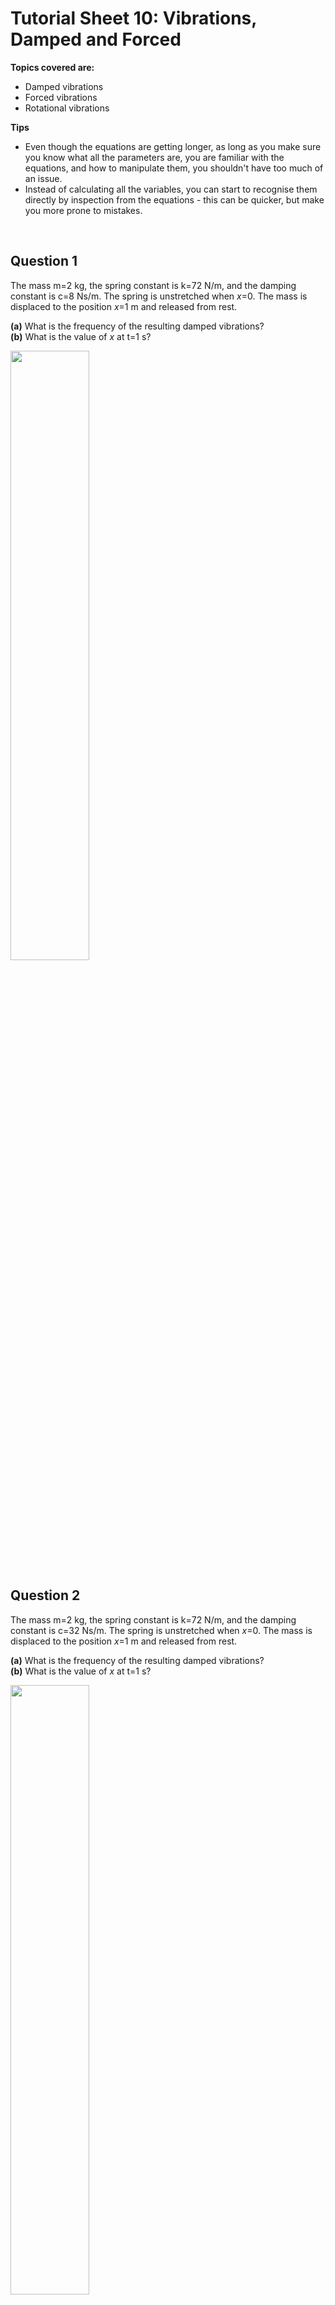 <script type="text/x-mathjax-config">
  MathJax.Hub.Config({
    tex2jax: {
      inlineMath: [ ['$','$'], ["\\(","\\)"] ],
      processEscapes: true
    }
  });
</script>

<script type="text/javascript" async
  src="https://cdnjs.cloudflare.com/ajax/libs/mathjax/2.7.5/MathJax.js?config=TeX-MML-AM_CHTML">
</script>
<script type="text/javascript" src="tutorialSheetScripts.js"> </script>
<link rel="stylesheet" type="text/css" media="all" href="styles.css">


# Tutorial Sheet 10: Vibrations, Damped and Forced

**Topics covered are:**
- Damped vibrations
- Forced vibrations
- Rotational vibrations

**Tips**
- Even though the equations are getting longer, as long as you  make sure you know what all the parameters are, you are familiar with the equations, and how to manipulate them, you shouldn't have too much of an issue.
- Instead of calculating all the variables, you can start to recognise them directly by inspection from the equations - this can be quicker, but make you more prone to mistakes.

<br>

## Question 1 

The mass m=2 kg, the spring constant is k=72 N/m, and the damping constant is c=8 Ns/m. The spring is unstretched when $x$=0. The mass is displaced to the position $x$=1 m and released from rest.

**(a)** What is the frequency of the resulting damped vibrations? <br>
**(b)** What is the value of $x$ at t=1 s?

<img src = "figs\08_vibrations_dampedforced\Q1.jpg" width="50%"> <br>



## Question 2

The mass m=2 kg, the spring constant is k=72 N/m, and the damping constant is c=32 Ns/m. The spring is unstretched when $x$=0. The mass is displaced to the position $x$=1 m and released from rest.

**(a)** What is the frequency of the resulting damped vibrations? <br>
**(b)** What is the value of $x$ at t=1 s?

<img src = "figs\08_vibrations_dampedforced\Q1.jpg" width="50%"> <br>


## Question 3

The mass m=2 kg, the spring constant is k=8 N/m, and the damping coefficient is c=12 Ns/m. The spring is unstretched when $x$=0. At t=0, the mass is released from rest with $x$=0. Determine the value of $x$ at t=2 s.

<img src = "figs\08_vibrations_dampedforced\Q3.jpg" width="50%"> <br>


## Question 4

A 79.8 kg test car moving with velocity $v_0$=7.33 m/s collides with a rigid barrier at t=0. As a result of the behavior of its energy-absorbing bumper, the response of the car to the collision can be simulated by the damped spring-mass oscillator shown with k=8000 N/m and c=3000 Ns/m. Assume that the mass is moving to the left with velocity $v_0$=7.33 m/s and the spring is unstretched at t=0. Determine the car’s deceleration 

**(a)** Immediately after it contacts the barrier <br>

**(b)** At t=0.08 s.

<img src = "figs\08_vibrations_dampedforced\Q4.jpg" width="50%"> <br>


## Question 5

The motion of a car’s suspension shown can be modeled as a damped spring–mass oscillator with m=36 kg, k=22 kN/m, and c=2.2 kNs/m. Assume that no external forces act on the tire and wheel. At t=0, the spring is unstretched and the tire and wheel are given a velocity $\frac{dx}{dt}$=10 m/s. Determine the position $x$ as a function of time.

<img src = "figs\08_vibrations_dampedforced\Q5.jpg" width="50%"> <br>


## Question 6

The mass m=2 kg and the spring constant is k=72 N/m. The spring is unstretched when $x$=0. The mass is initially stationary with the spring unstretched, and at t=0 the force F(t)=10sin(4t) applied to the mass. What is the position of the mass at t=2s?

<img src = "figs\08_vibrations_dampedforced\Q6.jpg" width="50%"> <br>


## Question 7

The damped spring–mass oscillator is initially stationary with the spring unstretched. At t=0, a constant force F(t)=6 N is applied to the mass.

**(a)** What is the steady-state (particular) solution? <br>
**(b)** Determine the position of the mass as a function of time.
 
<img src = "figs\08_vibrations_dampedforced\Q7.jpg" width="50%"> <br>


## Question 8

The disk with moment of inertia I=3 kgm $^2$ rotates about a fixed shaft and is attached to a torsional spring with constant k=20 Nm/rad. At t=0, the angle $\theta$=0, the angular velocity is $\frac{d\theta}{dt}$=4 rad/s, and the disk is subjected to a couple M(t)=10sin(2t) Nm. Determine $\theta$ as a function of time.

<img src = "figs\08_vibrations_dampedforced\Q8.jpg" width="50%"> <br>


## Question 9

A team of engineering students build the simple seismograph shown. The coordinate $x_i$ measures the local horizontal ground motion. The coordinate $x$ measures the position of the mass relative to the frame of the seismograph. The spring is unstretched when $x$=0. The mass is 1 kg, k=10 N/m, and c=2 Ns/m. Suppose that the seismograph is initially stationary and that at t=0 it is subjected to an oscillatory ground motion $x_i$=10sin(2t) mm. What is the amplitude of the steady-state response of the mass? 

<img src = "figs\08_vibrations_dampedforced\Q9.jpg" width="50%"> <br>


## Question 10

An electric motor is bolted to a metal table. When the motor is on, it causes the tabletop to vibrate horizontally. Assume that the legs of the table behave like linear springs, and neglect damping. The total weight of the motor and the tabletop is 667 N. When the motor is not turned on, the frequency of horizontal vibration of the tabletop and motor is 5 Hz. When the motor is running at 600 rpm, the amplitude of the horizontal vibration is 0.25 mm. What is the magnitude of the oscillatory force exerted on the table by the motor at its 600 rpm running speed?

<img src = "figs\08_vibrations_dampedforced\Q10.jpg" width="50%"> <br>


<br><br>